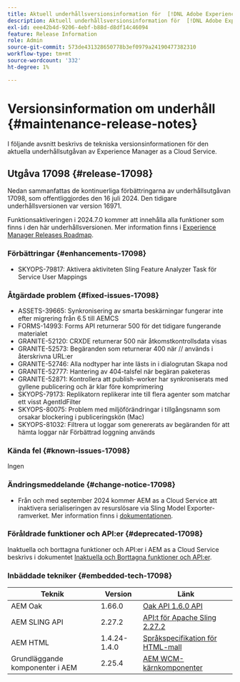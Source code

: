 ```yaml
---
title: Aktuell underhållsversionsinformation för  [!DNL Adobe Experience Manager] as a Cloud Service.
description: Aktuell underhållsversionsinformation för  [!DNL Adobe Experience Manager] as a Cloud Service.
exl-id: eee42b4d-9206-4ebf-b88d-d8df14c46094
feature: Release Information
role: Admin
source-git-commit: 573de431328650778b3ef0979a24190477382310
workflow-type: tm+mt
source-wordcount: '332'
ht-degree: 1%

---
```



# Versionsinformation om underhåll {#maintenance-release-notes}

I följande avsnitt beskrivs de tekniska versionsinformationen för den aktuella underhållsutgåvan av Experience Manager as a Cloud Service.

## Utgåva 17098 {#release-17098}

Nedan sammanfattas de kontinuerliga förbättringarna av underhållsutgåvan 17098, som offentliggjordes den 16 juli 2024. Den tidigare underhållsversionen var version 16971.

Funktionsaktiveringen i 2024.7.0 kommer att innehålla alla funktioner som finns i den här underhållsversionen. Mer information finns i [Experience Manager Releases Roadmap](https://experienceleague.adobe.com/en/docs/experience-manager-release-information/aem-release-updates/update-releases-roadmap).

### Förbättringar {#enhancements-17098}

- SKYOPS-79817: Aktivera aktiviteten Sling Feature Analyzer Task för Service User Mappings

### Åtgärdade problem {#fixed-issues-17098}

- ASSETS-39665: Synkronisering av smarta beskärningar fungerar inte efter migrering från 6.5 till AEMCS
- FORMS-14993: Forms API returnerar 500 för det tidigare fungerande materialet
- GRANITE-52120: CRXDE returnerar 500 när åtkomstkontrollsdata visas
- GRANITE-52573: Begäranden som returnerar 400 när // används i återskrivna URL:er
- GRANITE-52746: Alla nodtyper har inte lästs in i dialogrutan Skapa nod
- GRANITE-52777: Hantering av 404-talsfel när begäran paketeras
- GRANITE-52871: Kontrollera att publish-worker har synkroniserats med gyllene publicering och är klar före komprimering
- SKYOPS-79173: Replikatorn replikerar inte till flera agenter som matchar ett visst AgentIdFilter
- SKYOPS-80075: Problem med miljöförändringar i tillgångsnamn som orsakar blockering i publiceringskön (Mac)
- SKYOPS-81032: Filtrera ut loggar som genererats av begäranden för att hämta loggar när Förbättrad loggning används

### Kända fel {#known-issues-17098}

Ingen

### Ändringsmeddelande {#change-notice-17098}

- Från och med september 2024 kommer AEM as a Cloud Service att inaktivera serialiseringen av resurslösare via Sling Model Exporter-ramverket. Mer information finns i [dokumentationen](/help/implementing/developing/hybrid/disallow-the-serialization-of-resourceresolvers-via-sling-model-exporter.md).

### Föråldrade funktioner och API:er {#deprecated-17098}

Inaktuella och borttagna funktioner och API:er i AEM as a Cloud Service beskrivs i dokumentet [Inaktuella och Borttagna funktioner och API:er](/help/release-notes/deprecated-removed-features.md).

### Inbäddade tekniker {#embedded-tech-17098}

| Teknik | Version | Länk |
|---|---|---|
| AEM Oak | 1.66.0 | [Oak API 1.6.0 API](https://www.javadoc.io/doc/org.apache.jackrabbit/oak-api/1.66.0/index.html) |
| AEM SLING API | 2.27.2 | [API:t för Apache Sling 2.27.2 ](https://www.javadoc.io/doc/org.apache.sling/org.apache.sling.api/latest/index.html) |
| AEM HTML | 1.4.24-1.4.0 | [Språkspecifikation för HTML-mall](https://github.com/adobe/htl-spec) |
| Grundläggande komponenter i AEM | 2.25.4 | [AEM WCM-kärnkomponenter](https://github.com/adobe/aem-core-wcm-components) |
